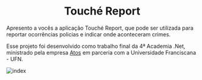 <h1 align="center"> Touché Report </h1>

<p>Apresento a vocês a aplicação Touché Report, que pode ser utilizada para reportar ocorrências policias e indicar onde aconteceram crimes.</p>

<p>Esse projeto foi desenvolvido como trabalho final da 4ª Academia .Net, ministrado pela empresa <a href="https://www.linkedin.com/company/atos/">Atos</a> em parceria com a <a>Universidade Franciscana - UFN</a>. </p>

![index](https://user-images.githubusercontent.com/45635129/207673376-22448568-ee23-4220-9779-6fdd1792f6b8.png)
